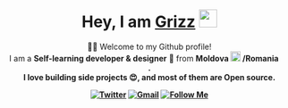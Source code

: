 <div align="center">
    <h1>Hey, I am <a href="https://github.com/MrGrizz11">Grizz</a> <img
            src="https://media.giphy.com/media/hvRJCLFzcasrR4ia7z/giphy.gif" width="32"></h1>
    <p>🙏🏻 Welcome to my Github profile!<br />
        I am a <b>Self-learning developer & designer</b> 🚀 from <b>Moldova <b><img 
            src="https://cdn.countryflags.com/thumbs/moldova/flag-waving-250.png" width="18">
            <b>/Romania</b>
        <img src="https://cdn.countryflags.com/thumbs/romania/flag-waving-250.png" width="16">.<br />
        I love building side projects 😍, and most of them are <b>Open source</b>. </p>
    <div>
        <a href="https://twitter.com/Grizz61611592" target="_blank"><img alt="Twitter"
                src="https://img.shields.io/badge/twitter-%231DA1F2.svg?&style=for-the-badge&logo=twitter&logoColor=white" /></a>
        <a href="mailto:grizzwashere@gmail.com" target="_blank"><img alt="Gmail"
                src="https://img.shields.io/badge/-Gmail-D14836?style=for-the-badge&logo=Gmail&logoColor=white" /></a>
        <a href="https://github.com/MrGrizz11"><img alt="Follow Me"
                src="https://img.shields.io/github/followers/MrGrizz11?label=Follow%20Me&style=for-the-badge"></a>
    </div>
</div>
